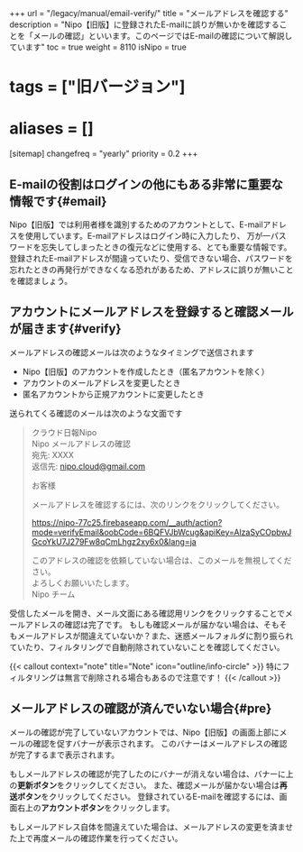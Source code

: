 +++
url = "/legacy/manual/email-verify/"
title = "メールアドレスを確認する"
description = "Nipo【旧版】に登録されたE-mailに誤りが無いかを確認することを「メールの確認」といいます。このページではE-mailの確認について解説しています"
toc = true
weight = 8110
isNipo = true
# tags = ["旧バージョン"]
# aliases = []
[sitemap]
  changefreq = "yearly"
  priority = 0.2
+++

## E-mailの役割はログインの他にもある非常に重要な情報です{#email}

Nipo【旧版】では利用者様を識別するためのアカウントとして、E-mailアドレスを使用しています。E-mailアドレスはログイン時に入力したり、
万が一パスワードを忘失してしまったときの復元などに使用する、とても重要な情報です。
登録されたE-mailアドレスが間違っていたり、受信できない場合、パスワードを忘れたときの再発行ができなくなる恐れがあるため、アドレスに誤りが無いことを確認ましょう。

## アカウントにメールアドレスを登録すると確認メールが届きます{#verify}

メールアドレスの確認メールは次のようなタイミングで送信されます

- Nipo【旧版】のアカウントを作成したとき（匿名アカウントを除く）
- アカウントのメールアドレスを変更したとき
- 匿名アカウントから正規アカウントに変更したとき

送られてくる確認のメールは次のような文面です

<blockquote>

クラウド日報Nipo<br>
Nipo メールアドレスの確認<br>
宛先: XXXX<br>
返信先: nipo.cloud@gmail.com<br>

お客様<br>

メールアドレスを確認するには、次のリンクをクリックしてください。

https://nipo-77c25.firebaseapp.com/__auth/action?mode=verifyEmail&oobCode=6BQFVJbWcug&apiKey=AlzaSyCOpbwJGcoYkU7J279Fw8qCmLhgz2xy6x0&lang=ja

このアドレスの確認を依頼していない場合は、このメールを無視してください。<br>
よろしくお願いいたします。<br>
Nipo チーム

</blockquote>

受信したメールを開き、メール文面にある確認用リンクをクリックすることでメールアドレスの確認は完了です。
もしも確認メールが届かない場合は、そもそもメールアドレスが間違えていないか？また、迷惑メールフォルダに割り振られていたり、フィルタリングで自動削除されていないことを確認してください。

{{< callout context="note" title="Note" icon="outline/info-circle" >}}
特にフィルタリングは無言で削除される場合もあるので注意です！
{{< /callout >}}

## メールアドレスの確認が済んでいない場合{#pre}

メールの確認が完了していないアカウントでは、Nipo【旧版】の画面上部にメールの確認を促すバナーが表示されます。
このバナーはメールアドレスの確認が完了するまで表示されます。

もしメールアドレスの確認が完了したのにバナーが消えない場合は、バナーに上の**更新ボタン**をクリックしてください。
また、確認メールが届かない場合は**再送ボタン**をクリックしてください。
登録されているE-mailを確認するには、画面右上の**アカウントボタン**をクリックします。

もしメールアドレス自体を間違えていた場合は、メールアドレスの変更を済ませた上で再度メールの確認作業を行ってください。
